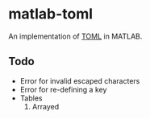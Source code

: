 # matlab-toml
An implementation of [TOML](https://github.com/toml-lang/toml) in MATLAB.

## Todo
* Error for invalid escaped characters
* Error for re-defining a key
* Tables
  1. Arrayed
